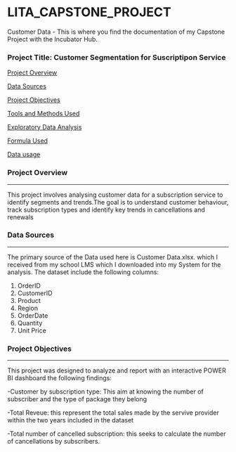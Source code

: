 # LITA_CAPSTONE_PROJECT
Customer Data - This is where you find the documentation of my Capstone Project with the Incubator Hub.  
### Project Title: Customer Segmentation for Suscriptipon Service

[Project Overview](#project-overview)

[Data Sources](#data-sources)

[Project Objectives](#project-objectives)

[Tools and Methods Used](#tools-dnd-methods-used)

[Exploratory Data Analysis](#exploratory-data-analysis)

[Formula Used](formula-used)

[Data usage](data-usage)


### Project Overview
---
This project involves analysing customer data for a subscription service to identify segments and trends.The goal is to
understand customer behaviour, track subscription types and identify key trends in cancellations and renewals

### Data Sources
---
The primary source of the Data used here is Customer Data.xlsx. which I received from my school 
LMS which I downloaded into my System for the analysis. The dataset include the following columns:

1. OrderID
2. CustomerID
3. Product
4. Region
5. OrderDate
6. Quantity
7. Unit Price
   
### Project Objectives
 ---
This project was designed to analyze and report with an interactive POWER BI dashboard the following findings:

  -Customer by subscription type: This aim at knowing the number of subscriber and the type of package they belong
 
  -Total Reveue: this represent the total sales made by the servive provider within the two years included in the dataset  
               
  -Total number of cancelled subscription: this seeks to calculate the number of cancellations by subscribers.


